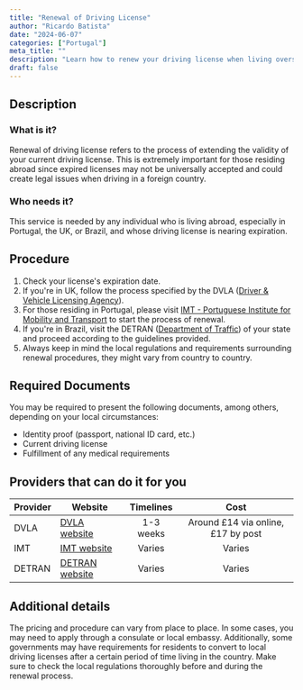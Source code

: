 ```yaml
---
title: "Renewal of Driving License"
author: "Ricardo Batista"
date: "2024-06-07"
categories: ["Portugal"]
meta_title: ""
description: "Learn how to renew your driving license when living overseas."
draft: false
---
```


## Description
### What is it?
Renewal of driving license refers to the process of extending the validity of your current driving license. This is extremely important for those residing abroad since expired licenses may not be universally accepted and could create legal issues when driving in a foreign country. 

### Who needs it?
This service is needed by any individual who is living abroad, especially in Portugal, the UK, or Brazil, and whose driving license is nearing expiration.

## Procedure
1. Check your license's expiration date.
2. If you're in UK, follow the process specified by the DVLA ([Driver & Vehicle Licensing Agency](https://www.gov.uk/renew-driving-licence)).
3. For those residing in Portugal, please visit [IMT - Portuguese Institute for Mobility and Transport](https://www.imt-ip.pt/) to start the process of renewal.
4. If you're in Brazil, visit the DETRAN ([Department of Traffic](http://www.detran.sp.gov.br/)) of your state and proceed according to the guidelines provided. 
5. Always keep in mind the local regulations and requirements surrounding renewal procedures, they might vary from country to country.

## Required Documents
You may be required to present the following documents, among others, depending on your local circumstances:

- Identity proof (passport, national ID card, etc.)
- Current driving license
- Fulfillment of any medical requirements

## Providers that can do it for you

| Provider        |     Website     |     Timelines    |       Cost      |
| --------------- | --------------- |  :-------------: | :-------------: |
| DVLA            |  [DVLA website](https://www.gov.uk/renew-driving-licence)      |     1-3 weeks      |  Around £14 via online, £17 by post |
| IMT      |  [IMT website](https://www.imt-ip.pt/)             |      Varies      |        Varies       |
| DETRAN  | [DETRAN website](http://www.detran.sp.gov.br/) |       Varies       |       Varies       |

## Additional details
The pricing and procedure can vary from place to place. In some cases, you may need to apply through a consulate or local embassy. Additionally, some governments may have requirements for residents to convert to local driving licenses after a certain period of time living in the country. Make sure to check the local regulations thoroughly before and during the renewal process.